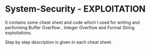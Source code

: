 # System-Security - EXPLOITATION

It contains some cheat sheet and code which I used for writing and performing Buffer Overflow , Integer Overflow and Format String exploitations.

Step by step description is given in each cheat sheet.
